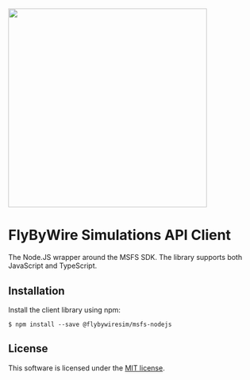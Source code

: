 # <img src="https://raw.githubusercontent.com/flybywiresim/fbw-branding/master/svg/FBW-Logo.svg" placeholder="FlyByWire" width="400"/>
# FlyByWire Simulations API Client

The Node.JS wrapper around the MSFS SDK.
The library supports both JavaScript and TypeScript.

## Installation

Install the client library using npm:

    $ npm install --save @flybywiresim/msfs-nodejs

## License

This software is licensed under the [MIT license](https://github.com/flybywiresim/api-client/blob/main/LICENSE).
